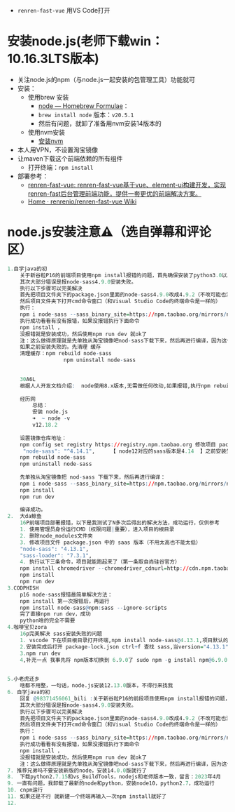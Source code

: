 - `renren-fast-vue` 用VS Code打开
# 安装node.js(老师下载win： 10.16.3LTS版本)
- 关注node.js的npm（与node.js一起安装的包管理工具）功能就可
- 安装：
	- 使用brew 安装
		- [node — Homebrew Formulae](https://formulae.brew.sh/formula/node#default)：
		- `brew install node`    版本：`v20.5.1`
		- 然后有问题，就卸了准备用nvm安装14版本的
	- 使用nvm安装
		- [安装nvm](安装nvm.md)
- 本人用VPN，不设置淘宝镜像
- 让maven下载这个前端依赖的所有组件
	- 打开终端：`npm install`
- 部署参考：
	- [renren-fast-vue: renren-fast-vue基于vue、element-ui构建开发，实现renren-fast后台管理前端功能，提供一套更优的前端解决方案。](https://gitee.com/renrenio/renren-fast-vue)
	- [Home · renrenio/renren-fast-vue Wiki](https://github.com/renrenio/renren-fast-vue/wiki)
# node.js安装注意⚠️（选自弹幕和评论区）
```r
1.自学java的初
	关于新谷粒P16的前端项目使用npm install报错的问题，首先确保安装了python3.0以上版本，并配置全局变量
	其次大部分错误是报node-sass4.9.0安装失败。
	执行以下步骤可以完美解决
	首先把项目文件夹下的package.json里面的node-sass4.9.0改成4.9.2（不改可能也没关系，不过我改了，防止踩坑）
	然后项目文件夹下打开cmd命令窗口（和Visual Studio Code的终端命令是一样的）
	执行：
	npm i node-sass --sass_binary_site=https://npm.taobao.org/mirrors/node-sass/
	执行成功看看有没有报错，如果没报错执行下面命令
	npm install ，
	没报错就是安装成功，然后使用npm run dev 就ok了
	注：这么做得原理就是先单独从淘宝镜像吧nod-sass下载下来，然后再进行编译，因为这句命令好像是不成功的，（npm config set registry http://registry.npm.taobao.org/），默认从github下载，导致报错的
	如果之前安装失败的。先清理 缓存
	清理缓存：npm rebuild node-sass
				  npm uninstall node-sass

	
	30A6L
	根据人人开发文档介绍:  node使用8.x版本,无需做任何改动,如果报错,执行npm rebuild node-sass之后,然后重新install即可,无需安装python
	
	经历网
		总结：
		安装 node.js  
		➜  ~ node -v
		v12.18.2
	
	设置镜像仓库地址：
	npm config set registry https://registry.npm.taobao.org 修改项目 package.json  
	 "node-sass": "^4.14.1",     【 node12对应的sass版本是4.14  】之前安装失败的，清理缓存（可直接删除 node_modules 目录）
	npm rebuild node-sass
	npm uninstall node-sass
	
	先单独从淘宝镜像把 nod-sass 下载下来，然后再进行编译：
	npm i node-sass --sass_binary_site=https://npm.taobao.org/mirrors/node-sass/进入项目终端安装项目所有的依赖
	npm install 
	npm run dev 
	
	编译成功。
2.  大da鲸鱼
	16P前端项目部署报错，以下是我测试了N多次后得出的解决方法，成功运行，仅供参考  
	1. 使用管理员身份运行CMD（权限问题|重要），进入项目的根目录  
	2. 删除node_modules文件夹  
	3. 修改项目文件 package.json 中的 saas 版本（不用太高也不能太低）  
	"node-sass": "4.13.1",  
	"sass-loader": "7.3.1",  
	4. 执行以下三条命令，项目就能跑起来了（第一条取自尚硅谷官方）  
	npm install chromedriver --chromedriver_cdnurl=http://cdn.npm.taobao.org/dist/chromedriver  
	npm install  
	npm run dev
3.CODPHISH
	p16 node-sass报错最简单解决方法：  
	npm install 第一次报错后，再运行  
	npm install node-sass@npm:sass --ignore-scripts  
	完了直接npm run dev，成功  
	python啥的完全不需要
4.咖啡宝贝zora
	16p完美解决 sass安装失败的问题  
	1. vscode 下在项目根目录打开终端,npm install node-sass@4.13.1,项目默认的 sass地址一直404的话可以考虑这样做  
	2.安装完成后打开 package-lock.json ctrl+f 查找 sass,当version="4.13.1"时证明安装成功(当然前提是上一步没报错)  
	3.npm run dev  
	4,补充一点 我事先将 npm版本切换到 6.9.0了 sudo npm -g install npm@6.9.0(这条命令是在根目录下运行,不是项目根)
	

5.小老虎还乡
	啥都不用整，一句话，node.js安装12.13.0版本，不得行来找我
6. 自学java的初
	回复 @98371456061_bili :关于新谷粒P16的前段项目使用npm install报错的问题，首先确保安装了python3.0以上版本，并配置全局变量  
	其次大部分错误是报node-sass4.9.0安装失败。  
	执行以下步骤可以完美解决  
	首先把项目文件夹下的package.json里面的node-sass4.9.0改成4.9.2（不改可能也没关系，不过我改了，防止踩坑）  
	然后项目文件夹下打开cmd命令窗口（和Visual Studio Code的终端命令是一样的）  
	执行：  
	npm i node-sass --sass_binary_site=https://npm.taobao.org/mirrors/node-sass/  
	执行成功看看有没有报错，如果没报错执行下面命令  
	npm install ，  
	没报错就是安装成功，然后使用npm run dev 就ok了  
	注：这么做得原理就是先单独从淘宝镜像吧nod-sass下载下来，然后再进行编译，因为这句命令好像是不成功后的，（npm config set registry http://registry.npm.taobao.org/），默认从github下载，导致报错的
7. 推荐兄弟吗不要安装新版的node，安装14.0.0版就行了
8.  下载python2.7.15和vs_BuildTools，nodejs和老师版本一致，留言：2023年4月
9. 一直有问题，我卸载了最新的node和python，安装node10，python2.7，成功运行
10. cnpm运行
11. 如果还是不行 就新建一个终端再输入一次npm install就好了
12. 
```